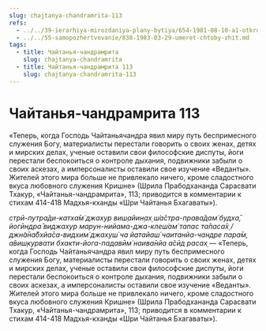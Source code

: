 ```yaml
---
slug: chajtanya-chandramrita-113
refs:
  - ../../39-ierarhiya-mirozdaniya-plany-bytiya/654-1981-08-10-a1-otkrovenie-shri-chajtani-prevoshodit-vse-prochie-izmereniya.md
  - ../../55-samopozhertvovanie/838-1983-03-29-umeret-chtoby-zhit.md
tags:
  - title: Чайтанья-чандрамрита
    slug: chajtanya-chandramrita
  - title: Чайтанья-чандрамрита 113
    slug: chajtanya-chandramrita-113
---
```


# Чайтанья-чандрамрита 113

«Теперь, когда Господь Чайтаньячандра явил миру путь беспримесного служения Богу, материалисты перестали говорить о своих женах, детях и мирских делах, ученые оставили свои философские диспуты, йоги перестали беспокоиться о контроле дыхания, подвижники забыли о своих аскезах, а имперсоналисты оставили свое изучение «Веданты». Жителей этого мира больше не привлекало ничего, кроме сладостного вкуса любовного служения Кришне» (Шрила Прабодхананда Сарасвати Тхакур, «Чайтанья-чандрамрита», 113; приводится в комментарии к стихам 414-418 Мадхья-кханды «Шри Чайтанья Бхагаваты»).


*стрӣ-путра̄ди-катха̄м̇ джахур виш̣айин̣ах̣ ш́а̄стра-права̄дам̇ будха̄, йогӣндра̄ виджахур марун-нийама-джа-клеш́ам̇ тапас та̄паса̄х̣ / джн̃а̄на̄бхйа̄са-видхим̇ джахуш́ ча йатайаш́ чаитанйа-чандре пара̄м, а̄виш̣курвати бхакти-йога-падавӣм̇ наива̄нйа а̄сӣд расах̣* — «Теперь, когда Господь Чайтаньячандра явил миру путь беспримесного служения Богу, материалисты перестали говорить о своих женах, детях и мирских делах, ученые оставили свои философские диспуты, йоги перестали беспокоиться о контроле дыхания, подвижники забыли о своих аскезах, а имперсоналисты оставили свое изучение «Веданты». Жителей этого мира больше не привлекало ничего, кроме сладостного вкуса любовного служения Кришне» (Шрила Прабодхананда Сарасвати Тхакур, «Чайтанья-чандрамрита», 113; приводится в комментарии к стихам 414-418 Мадхья-кханды «Шри Чайтанья Бхагаваты»).


